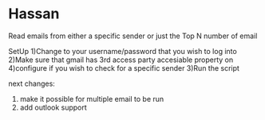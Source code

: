 # Hassan
Read emails from either a specific sender or just the Top N number of email

SetUp
1)Change to your username/password that you wish to log into
2)Make sure that gmail has 3rd access party accesiable property on
4)configure if you wish to check for a specific sender
3)Run the script

next changes:
1) make it possible for multiple email to be run 
2) add outlook support

